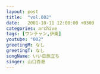 ```yaml
---
layout: post
title:  "vol.002"
date:   2001-10-11 12:00:00 +0300
categories: archive
tags: [ワンチャン,伊東]
youtube: "002"
greetingM: なし
greetingT: なし
songName: いい日旅立ち
singer: 山口百恵
---
```

